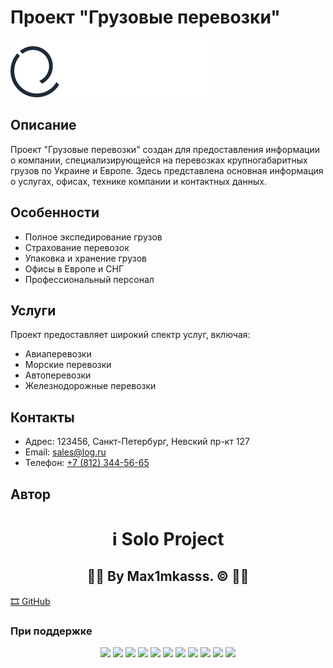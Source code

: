 # Проект "Грузовые перевозки"

![Лого проекта](img/logotype.svg)

## Описание

Проект "Грузовые перевозки" создан для предоставления информации о компании, специализирующейся на перевозках крупногабаритных грузов по Украине и Европе. Здесь представлена основная информация о услугах, офисах, технике компании и контактных данных.

## Особенности

- Полное экспедирование грузов
- Страхование перевозок
- Упаковка и хранение грузов
- Офисы в Европе и СНГ
- Профессиональный персонал

## Услуги

Проект предоставляет широкий спектр услуг, включая:

- Авиаперевозки
- Морские перевозки
- Автоперевозки
- Железнодорожные перевозки

## Контакты

- Адрес: 123456, Санкт-Петербург, Невский пр-кт 127
- Email: [sales@log.ru](mailto:sales@log.ru)
- Телефон: [+7 (812) 344-56-65](tel:+78123445665)

## Автор

<h1 align="center"> ℹ️ Solo Project  </h1>
<h2 align="center"> 👨‍💻 By Max1mkasss. &copy; 👩‍💻 </h2>
<a align="center" href="https://github.com/Max1mkasssss">🎞 GitHub</a>


### При поддержке

<div style="text-align:center;">
    <img src="https://img.shields.io/badge/ChatGPT-74aa9c?style=for-the-badge&logo=openai&logoColor=white">
    <img src="https://img.shields.io/badge/VSCode-0078D4?style=for-the-badge&logo=visual%20studio%20code&logoColor=white">
    <img src="https://img.shields.io/badge/HTML5-E34F26?style=for-the-badge&logo=html5&logoColor=white">
    <img src="https://img.shields.io/badge/CSS3-1572B6?style=for-the-badge&logo=css3&logoColor=white">
    <img src="https://img.shields.io/badge/dell%20laptop-007DB8?style=for-the-badge&logo=dell&logoColor=white">
    <img src="https://img.shields.io/badge/Windows_11-0078d4?style=for-the-badge&logo=windows-11&logoColor=white">
    <img src="https://img.shields.io/badge/Firefox_Browser-FF7139?style=for-the-badge&logo=Firefox-Browser&logoColor=white">
    <img src="https://img.shields.io/badge/Google_chrome-4285F4?style=for-the-badge&logo=Google-chrome&logoColor=white">
    <img src="https://img.shields.io/badge/Microsoft_Edge-0078D7?style=for-the-badge&logo=Microsoft-edge&logoColor=white">
    <img src="https://img.shields.io/badge/Opera-FF1B2D?style=for-the-badge&logo=Opera&logoColor=white">
    <img src="https://img.shields.io/badge/Figma-F24E1E?style=for-the-badge&logo=figma&logoColor=white">
</div>

